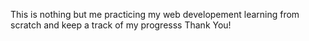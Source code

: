 This is nothing but me practicing my web developement learning from scratch
and keep a track of my progresss
Thank You!
